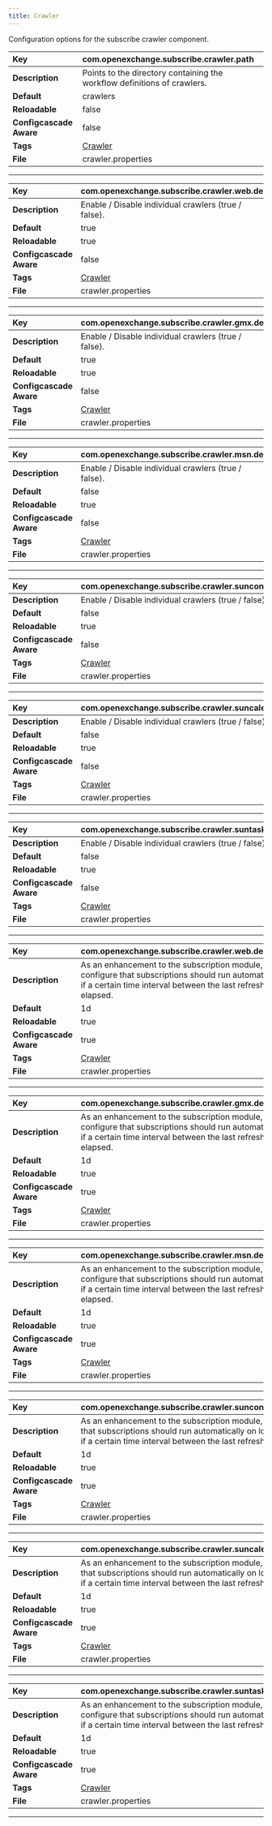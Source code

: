 ```yaml
---
title: Crawler
---
```


Configuration options for the subscribe crawler component.


| __Key__ | com.openexchange.subscribe.crawler.path |
|:----------------|:--------|
| __Description__ | Points to the directory containing the workflow definitions of crawlers.<br> |
| __Default__ | crawlers |
| __Reloadable__ | false |
| __Configcascade Aware__ | false |
| __Tags__ | <a href="https://documentation.open-xchange.com/latest/middleware/configuration/tags/Crawler.html">Crawler</a> |
| __File__ | crawler.properties |

---
| __Key__ | com.openexchange.subscribe.crawler.web.de |
|:----------------|:--------|
| __Description__ | Enable / Disable individual crawlers (true / false).<br> |
| __Default__ | true |
| __Reloadable__ | true |
| __Configcascade Aware__ | false |
| __Tags__ | <a href="https://documentation.open-xchange.com/latest/middleware/configuration/tags/Crawler.html">Crawler</a> |
| __File__ | crawler.properties |

---
| __Key__ | com.openexchange.subscribe.crawler.gmx.de |
|:----------------|:--------|
| __Description__ | Enable / Disable individual crawlers (true / false).<br> |
| __Default__ | true |
| __Reloadable__ | true |
| __Configcascade Aware__ | false |
| __Tags__ | <a href="https://documentation.open-xchange.com/latest/middleware/configuration/tags/Crawler.html">Crawler</a> |
| __File__ | crawler.properties |

---
| __Key__ | com.openexchange.subscribe.crawler.msn.de |
|:----------------|:--------|
| __Description__ | Enable / Disable individual crawlers (true / false).<br> |
| __Default__ | false |
| __Reloadable__ | true |
| __Configcascade Aware__ | false |
| __Tags__ | <a href="https://documentation.open-xchange.com/latest/middleware/configuration/tags/Crawler.html">Crawler</a> |
| __File__ | crawler.properties |

---
| __Key__ | com.openexchange.subscribe.crawler.suncontacts |
|:----------------|:--------|
| __Description__ | Enable / Disable individual crawlers (true / false).<br> |
| __Default__ | false |
| __Reloadable__ | true |
| __Configcascade Aware__ | false |
| __Tags__ | <a href="https://documentation.open-xchange.com/latest/middleware/configuration/tags/Crawler.html">Crawler</a> |
| __File__ | crawler.properties |

---
| __Key__ | com.openexchange.subscribe.crawler.suncalendar |
|:----------------|:--------|
| __Description__ | Enable / Disable individual crawlers (true / false).<br> |
| __Default__ | false |
| __Reloadable__ | true |
| __Configcascade Aware__ | false |
| __Tags__ | <a href="https://documentation.open-xchange.com/latest/middleware/configuration/tags/Crawler.html">Crawler</a> |
| __File__ | crawler.properties |

---
| __Key__ | com.openexchange.subscribe.crawler.suntasks |
|:----------------|:--------|
| __Description__ | Enable / Disable individual crawlers (true / false).<br> |
| __Default__ | false |
| __Reloadable__ | true |
| __Configcascade Aware__ | false |
| __Tags__ | <a href="https://documentation.open-xchange.com/latest/middleware/configuration/tags/Crawler.html">Crawler</a> |
| __File__ | crawler.properties |

---
| __Key__ | com.openexchange.subscribe.crawler.web.de.autorunInterval |
|:----------------|:--------|
| __Description__ | As an enhancement to the subscription module, we allow to configure that subscriptions should run automatically on login<br>if a certain time interval between the last refresh run has elapsed. <br> |
| __Default__ | 1d |
| __Reloadable__ | true |
| __Configcascade Aware__ | true |
| __Tags__ | <a href="https://documentation.open-xchange.com/latest/middleware/configuration/tags/Crawler.html">Crawler</a> |
| __File__ | crawler.properties |

---
| __Key__ | com.openexchange.subscribe.crawler.gmx.de.autorunInterval |
|:----------------|:--------|
| __Description__ | As an enhancement to the subscription module, we allow to configure that subscriptions should run automatically on login<br>if a certain time interval between the last refresh run has elapsed. <br> |
| __Default__ | 1d |
| __Reloadable__ | true |
| __Configcascade Aware__ | true |
| __Tags__ | <a href="https://documentation.open-xchange.com/latest/middleware/configuration/tags/Crawler.html">Crawler</a> |
| __File__ | crawler.properties |

---
| __Key__ | com.openexchange.subscribe.crawler.msn.de.autorunInterval |
|:----------------|:--------|
| __Description__ | As an enhancement to the subscription module, we allow to configure that subscriptions should run automatically on login<br>if a certain time interval between the last refresh run has elapsed. <br> |
| __Default__ | 1d |
| __Reloadable__ | true |
| __Configcascade Aware__ | true |
| __Tags__ | <a href="https://documentation.open-xchange.com/latest/middleware/configuration/tags/Crawler.html">Crawler</a> |
| __File__ | crawler.properties |

---
| __Key__ | com.openexchange.subscribe.crawler.suncontacts.autorunInterval |
|:----------------|:--------|
| __Description__ | As an enhancement to the subscription module, we allow to configure that subscriptions should run automatically on login<br>if a certain time interval between the last refresh run has elapsed. <br> |
| __Default__ | 1d |
| __Reloadable__ | true |
| __Configcascade Aware__ | true |
| __Tags__ | <a href="https://documentation.open-xchange.com/latest/middleware/configuration/tags/Crawler.html">Crawler</a> |
| __File__ | crawler.properties |

---
| __Key__ | com.openexchange.subscribe.crawler.suncalendar.autorunInterval |
|:----------------|:--------|
| __Description__ | As an enhancement to the subscription module, we allow to configure that subscriptions should run automatically on login<br>if a certain time interval between the last refresh run has elapsed. <br> |
| __Default__ | 1d |
| __Reloadable__ | true |
| __Configcascade Aware__ | true |
| __Tags__ | <a href="https://documentation.open-xchange.com/latest/middleware/configuration/tags/Crawler.html">Crawler</a> |
| __File__ | crawler.properties |

---
| __Key__ | com.openexchange.subscribe.crawler.suntasks.autorunInterval |
|:----------------|:--------|
| __Description__ | As an enhancement to the subscription module, we allow to configure that subscriptions should run automatically on login<br>if a certain time interval between the last refresh run has elapsed. <br> |
| __Default__ | 1d |
| __Reloadable__ | true |
| __Configcascade Aware__ | true |
| __Tags__ | <a href="https://documentation.open-xchange.com/latest/middleware/configuration/tags/Crawler.html">Crawler</a> |
| __File__ | crawler.properties |

---
